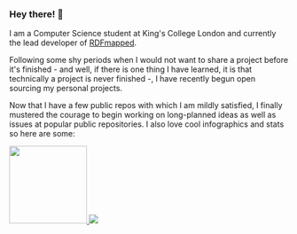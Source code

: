 ### Hey there! :elephant:

I am a Computer Science student at King's College London and currently the lead developer of [RDFmapped](https://github.com/almasen/rdf-mapped).

Following some shy periods when I would not want to share a project before it's finished - and well, if there is one thing I have learned, it is that technically a project is never finished -, I have recently begun open sourcing my personal projects.

Now that I have a few public repos with which I am mildly satisfied, I finally mustered the courage to begin working on long-planned ideas as well as issues at popular public repositories. I also love cool infographics and stats so here are some:

<a href="https://github.com/almasen?tab=overview&from=2020-09-01&to=2020-09-21">
  <img height="140" src="https://github-readme-stats.vercel.app/api?username=almasen&count_private=true&show_icons=true&include_all_commits=true&hide=stars,contribs&theme=calm" />
</a>
<a href="https://github.com/almasen?tab=overview&from=2020-09-01&to=2020-09-21">
  <img src="https://github-readme-stats.vercel.app/api/top-langs/?username=almasen&layout=compact&theme=calm&langs_count=4" />
</a>
